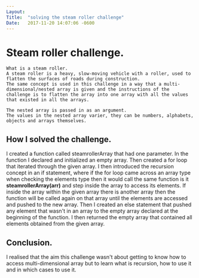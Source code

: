```yaml
---
Layout:	
Title:	"solving the steam roller challenge"
Date:	2017-11-20 14:07:06 -0600
---
```

# Steam roller challenge.

    What is a steam roller.
    A steam roller is a heavy, slow-moving vehicle with a roller, used to flatten the surfaces of roads during construction.
    The same concept is used in this challenge in a way that a multi-dimensional/nested array is given and the instructions of the challenge is to flatten the array into one array with all the values that existed in all the arrays.

    The nested array is passed in as an argument.
    The values in the nested array varier, they can be numbers, alphabets, objects and arrays themselves.

 ## How I solved the challenge.
 I created a function called steamrollerArray that had one parameter.
 In the function I declared and initialized an empty array. Then created a for loop that iterated through the given array.
 I then introduced the recursion concept in an if statement, where if the for loop came across an array type when checking the elements type then it would call the same function is it **steamrollerArray(arr)** and step inside the array to access its elements.
 If inside the array within the given array there is another array then the function will be called again on that array until the elements are accessed and pushed to the new array.
 Then I created an else statement that pushed any element that wasn't in an array to the empty array declared at the beginning of the function.
 I then returned the empty array that contained all elements obtained from the given array.

 ## Conclusion.
 I realised that the aim this challenge wasn't about getting to know how to access multi-dimensional array but to learn what is recursion, how to use it and in which cases to use it.